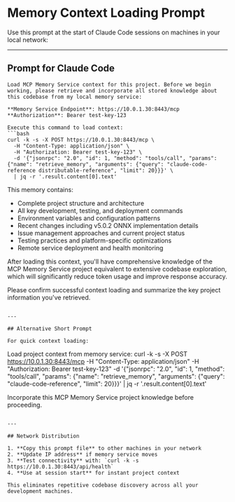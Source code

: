 # Memory Context Loading Prompt

Use this prompt at the start of Claude Code sessions on machines in your local network:

---

## Prompt for Claude Code

```
Load MCP Memory Service context for this project. Before we begin working, please retrieve and incorporate all stored knowledge about this codebase from my local memory service:

**Memory Service Endpoint**: https://10.0.1.30:8443/mcp
**Authorization**: Bearer test-key-123

Execute this command to load context:
```bash
curl -k -s -X POST https://10.0.1.30:8443/mcp \
  -H "Content-Type: application/json" \
  -H "Authorization: Bearer test-key-123" \
  -d '{"jsonrpc": "2.0", "id": 1, "method": "tools/call", "params": {"name": "retrieve_memory", "arguments": {"query": "claude-code-reference distributable-reference", "limit": 20}}}' \
  | jq -r '.result.content[0].text'
```

This memory contains:
- Complete project structure and architecture
- All key development, testing, and deployment commands
- Environment variables and configuration patterns
- Recent changes including v5.0.2 ONNX implementation details
- Issue management approaches and current project status
- Testing practices and platform-specific optimizations
- Remote service deployment and health monitoring

After loading this context, you'll have comprehensive knowledge of the MCP Memory Service project equivalent to extensive codebase exploration, which will significantly reduce token usage and improve response accuracy.

Please confirm successful context loading and summarize the key project information you've retrieved.
```

---

## Alternative Short Prompt

For quick context loading:

```
Load project context from memory service: curl -k -s -X POST https://10.0.1.30:8443/mcp -H "Content-Type: application/json" -H "Authorization: Bearer test-key-123" -d '{"jsonrpc": "2.0", "id": 1, "method": "tools/call", "params": {"name": "retrieve_memory", "arguments": {"query": "claude-code-reference", "limit": 20}}}' | jq -r '.result.content[0].text'

Incorporate this MCP Memory Service project knowledge before proceeding.
```

---

## Network Distribution

1. **Copy this prompt file** to other machines in your network
2. **Update IP address** if memory service moves
3. **Test connectivity** with: `curl -k -s https://10.0.1.30:8443/api/health`
4. **Use at session start** for instant project context

This eliminates repetitive codebase discovery across all your development machines.